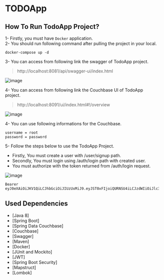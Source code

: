 # TODOApp

## How To Run TodoApp Project?

1- Firstly, you must have `Docker` application.\
2- You should run following command after pulling the project in your local.
```shell 
docker-compose up -d
``` 
3- You can access from following link the swagger of TodoApp project.
> http://localhost:8081/api/swagger-ui/index.html

![image](https://user-images.githubusercontent.com/55146789/188334201-1c919cd5-2e1d-4d33-b46b-744bb7cc7f6e.png)

4- You can access from following link the Couchbase UI of TodoApp project.
> http://localhost:8091/ui/index.html#!/overview

![image](https://user-images.githubusercontent.com/55146789/188334188-de336cf9-544a-4f87-8517-f87a7de62a85.png)

4- You can use following informations for the Couchbase.
```shell 
username = root
password = password
```

5- Follow the steps below to use the TodoApp Project.
- Firstly, You must create a user with /user/signup path.
- Secondly, You must login using /auth/login path with created user.
- You must authorize with the token returned from /auth/login request.

![image](https://user-images.githubusercontent.com/55146789/188334713-c96255f6-d4d7-43b9-a958-4e817ebaa453.png)

```shell 
Bearer eyJ0eXAiOiJKV1QiLCJhbGciOiJIUzUxMiJ9.eyJST0xFIjoiQURNSU4iLCJzdWIiOiJlc3JhIiwiaXNzIjoidXNyIiwiZXhwIjoxNjYy
```

## Used Dependencies
- [Java 8]
- [Spring Boot]
- [Spring Data Couchbase]
- [Couchbase]
- [Swagger]
- [Maven]
- [Docker]
- [JUnit and Mockito]
- [JWT]
- [Spring Boot Security]
- [Mapstruct]
- [Lombok]
